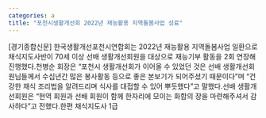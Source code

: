 ```yaml
---
categories: a
title: "포천시생활개선회 2022년 재능활용 지역돌봄사업 성료"
---
```

[경기종합신문] 한국생활개선포천시연합회는 2022년 재능활용 지역돌봄사업 일환으로 채식지도사반이 70세 이상 선배 생활개선회원을 대상으로 재능기부 활동을 2회 연장해 진행했다.천병순 회장은 “포천시 생활개선회가 이어올 수 있었던 것은 선배 생활개선회원님들께서 수십년간 많은 봉사활동 등으로 좋은 본보기가 되어주셨기 때문이다”며 “건강한 채식 조리법을 알려드리며 식사를 대접할 수 있어 뿌듯했다”고 말했다.선배 생활개선회원은 “현역 회원과 선배 회원이 함께 한자리에 모이는 화합의 장을 마련해주셔서 감사하다”고 전했다.한편 채식지도사 1급